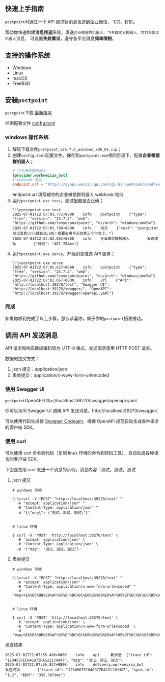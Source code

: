 ## 快速上手指南

`postpoint`可通过一个 API 请求将消息发送到企业微信、飞书、钉钉。

帮助你快速构建**消息推送**系统，发送`企业微信群机器人`、`飞书自定义机器人`、`钉钉自定义机器人`消息，
可设置**失败重试**，遵守各平台消息**频率限制**。

## 支持的操作系统

* Windows
* Linux
* macOS
* FreeBSD

## 安装`postpoint`

`postpoint`下载 [最新版本](https://github.com/lenye/postpoint/releases/tag/v25.7.2)

样例配置文件 [config.toml](config.toml)

### windows 操作系统

1. 解压下载文件`postpoint_v25.7.2_windows_x86_64.zip`；
2. 创建`config.toml`配置文件，保存到`postpoint.exe`相同目录下，配置**企业微信群机器人**；
    ```toml
    # 企业微信群机器人
    [provider.workweixin_bot]
    # webhook 地址
    endpoint.url = "https://qyapi.weixin.qq.com/cgi-bin/webhook/send?key=xxx"
    ```
   endpoint.url 填写成你的企业微信群机器人 webhook 地址
3. 运行`postpoint.exe test`，测试配置是否正确；
   ```shell
   C:\>postpoint.exe test
   2025-07-01T22:07:01.771+0800    info    postpoint    {"type": "free", "version": "25.7.2", "web": "https://github.com/lenye/postpoint", "os/arch": "windows/amd64"}
   2025-07-01T22:07:01.788+0800    info    测试    {"text": "postpoint 测试消息\n\n就到这儿吧！我要去睡今天的第三个午觉了。"}
   2025-07-01T22:07:02.081+0800    info    企业微信群机器人        发送成功        {"耗时": "482.784ms"}
   ```
4. 运行`postpoint.exe serve`，开始消息推送 API 服务；
   ```shell
   C:\>postpoint.exe serve
   2025-07-01T22:07:01.627+0800    info    postpoint    {"type": "free", "version": "25.7.2", "web": "https://github.com/lenye/postpoint", "os/arch": "windows/amd64"}
   2025-07-01T22:07:01.667+0800    info    url    {"API": "http://localhost:39270/text", "Swagger UI": "http://localhost:39270/swagger/", "OpenAPI": "http://localhost:39270/swagger/openapi.yaml"}
   ```   

### 完成

如果你顺利完成了以上步骤，那么恭喜你，属于你的`postpoint`搭建成功。

## 调用 API 发送消息

API 请求和响应数据编码皆为 UTF-8 格式，发送消息使用 HTTP POST 请求。

数据的提交方式：

1. json 提交：application/json
2. 表单提交：application/x-www-form-urlencoded

### 使用 Swagger UI

`postpoint`OpenAPI http://localhost:39270/swagger/openapi.yaml

你可以访问 Swagger UI 调用 API 发送消息，http://localhost:39270/swagger/

可以使用代码生成器 [Swagger Codegen](https://swagger.io/tools/swagger-codegen/)，根据 OpenAPI 规范自动生成各种语言的客户端 SDK。

### 使用 curl

可以使用 curl 命令转代码（复制 linux 环境的命令到转码工具），自动生成各种语言的客户端 SDK。

下面是使用 curl 发送一个消息的示例，消息内容：测试，测试，测试

1. json 提交
    ```shell
    # windwos 环境
   
    C:\>curl -X "POST" "http://localhost:39270/text" ^
      -H "accept: application/json" ^
      -H "Content-Type: application/json" ^
      -d "{\"msg\": \"测试，测试，测试\"}"
   

    # linux 环境
   
    $ curl -X 'POST' 'http://localhost:39270/text' \
      -H 'accept: application/json' \
      -H 'Content-Type: application/json' \
      -d '{"msg": "测试，测试，测试"}'      
    ```
2. 表单提交
    ```shell
    # windwos 环境
      
    C:\>curl -X "POST" "http://localhost:39270/text" ^
      -H "accept: application/json" ^
      -H "Content-Type: application/x-www-form-urlencoded" ^
      -d "msg=%E6%B5%8B%E8%AF%95%EF%BC%8C%E6%B5%8B%E8%AF%95%EF%BC%8C%E6%B5%8B%E8%AF%95"
   
   
    # linux 环境
      
    $ curl -X 'POST' 'http://localhost:39270/text' \
      -H 'accept: application/json' \
      -H 'Content-Type: application/x-www-form-urlencoded' \
      -d 'msg=%E6%B5%8B%E8%AF%95%EF%BC%8C%E6%B5%8B%E8%AF%95%EF%BC%8C%E6%B5%8B%E8%AF%95'   
    ```

发送结果

```shell
2025-07-01T22:07:55.496+0800    info    api     新消息  {"trace_id": "1234567EC64G97ZRAS211JHHX7", "msg": "测试，测试，测试"}
2025-07-01T22:07:55.837+0800    info    delivery.workweixin_bot       发送成功        {"trace_id": "1234567EC64G97ZRAS211JHHX7", "span_id": "1.2", "耗时": "339.7873ms"}
```
